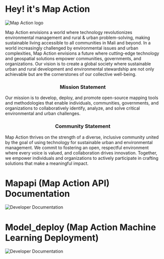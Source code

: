 # Hey! it's Map Action
![Map Action logo](https://map-action.com/wp-content/uploads/2023/09/Logo-map-action.webp)

Map Action envisions a world where technology revolutionizes environmental management and rural & urban problem-solving, making sustainable living accessible to all communities in Mali and beyond.
In a world increasingly challenged by environmental issues and urban complexities, Map Action envisions a future where cutting-edge technology and geospatial solutions empower communities, governments, and organizations. Our vision is to create a global society where sustainable urban and rural development and environmental stewardship are not only achievable but are the cornerstones of our collective well-being.

<h3 align="center">Mission Statement</h1>

Our mission is to develop, deploy, and promote open-source mapping tools and methodologies that enable individuals, communities, governments, and organizations to collaboratively identify, analyze, and solve critical environmental and urban challenges.

<h3 align=center>Community Statement</h1>

Map Action thrives on the strength of a diverse, inclusive community united by the goal of using technology for sustainable urban and environmental management. We commit to fostering an open, respectful environment where every voice is valued, and collaboration drives innovation. Together, we empower individuals and organizations to actively participate in crafting solutions that make a meaningful impact.

# Mapapi (Map Action API) Documentation
![Developer Documentation](https://223mapaction.github.io/Mapapi/)

# Model_deploy (Map Action Machine Learning Deployment)
![Developer Documentation](https://223mapaction.github.io/Model_deploy/)


